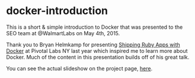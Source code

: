 # docker-introduction

This is a short & simple introduction to Docker that was presented to the SEO team at @WalmartLabs on May 4th, 2015.

Thank you to Bryan Helmkamp for presenting [Shipping Ruby Apps with Docker](https://www.youtube.com/watch?v=mVN7aTqr550)
at Pivotal Labs NY last year which inspired me to learn more about Docker. Much of the content in this presentation builds off of
his great talk.

You can see the actual slideshow on the project page, [here](http://charlesbjohnson.github.io/docker-introduction).
